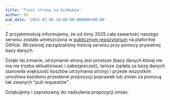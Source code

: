 ```yaml
---
title: 'Treść strony na GitHubie'
author: DX
pub_date: '2025-07-06 10:00:00.000000+00:00'
---
```


Z przyjemnością informujemy, że od zimy 2025 cała zawartość naszego serwisu została umieszczona w [publicznym repozytorium](https://github.com/przemoc/piosenkaztekstem) na plaformie GitHub. Wcześniej zarządzaliśmy treścią serwisu przy pomocy prywatnej bazy danych.

Dzięki tej zmianie, utrzymanie strony jest prostsze (bazy danych której nie ma nie trzeba aktualizować i zabezpieczać), tańsze (opłata za bazę danych stanowiła większość kosztów utrzymania strony) i przede wszystkim umożliwa każdemu przesłanie propozycji poprawek lub zmian za pomocą tak zwanych "pull requestów".

Dziękujemy i zapraszamy do nadsyłania propozycji zmian.